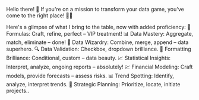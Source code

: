 Hello there! 👋 If you're on a mission to transform your data game, you've come to the right place! 🧙‍♂️ 

Here's a glimpse of what I bring to the table, now with added proficiency:
🔢 Formulas: Craft, refine, perfect – VIP treatment!
📊 Data Mastery: Aggregate, match, eliminate – done!
🔄 Data Wizardry: Combine, merge, append – data superhero.
🔍 Data Validation: Checkbox, dropdown brilliance.
🎨 Formatting Brilliance: Conditional, custom – data beauty.
📈 Statistical Insights: Interpret, analyze, ongoing reports – absolutely!
💹 Financial Modeling: Craft models, provide forecasts – assess risks.
📊 Trend Spotting: Identify, analyze, interpret trends.
📅 Strategic Planning: Prioritize, locate, initiate projects..

<!---
umairshabi/umairshabi is a ✨ special ✨ repository because its `README.md` (this file) appears on your GitHub profile.
You can click the Preview link to take a look at your changes.
--->
